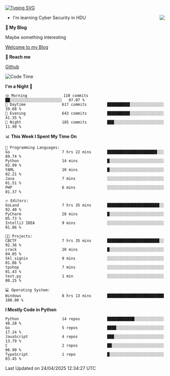 [![Typing SVG](https://readme-typing-svg.herokuapp.com?font=Fira+Code&pause=1000&random=false&width=450&height=60&lines=Hello+%F0%9F%91%8B%F0%9F%8F%BB;I'm+JBNRZ)](https://git.io/typing-svg)

<a href="#">
  <img align="right" src="https://github-readme-stats.vercel.app/api?username=JBNRZ&show_icons=true&bg_color=15,f2f7fd,E0EAFC" />
</a>

- I'm learning Cyber Security in HDU

 **🌱 My Blog**

Maybe something interesting

[Welcome to my Blog](https://jbnrz.com.cn/)

 **💬 Reach me** 

[Github](https://github.com/JBNRZ)


<!--START_SECTION:waka-->
![Code Time](http://img.shields.io/badge/Code%20Time-1%2C159%20hrs%2028%20mins-blue)

**I'm a Night 🦉** 

```text
🌞 Morning                110 commits         ██░░░░░░░░░░░░░░░░░░░░░░░   07.07 % 
🌆 Daytime                617 commits         ██████████░░░░░░░░░░░░░░░   39.68 % 
🌃 Evening                643 commits         ██████████░░░░░░░░░░░░░░░   41.35 % 
🌙 Night                  185 commits         ███░░░░░░░░░░░░░░░░░░░░░░   11.90 % 
```


📊 **This Week I Spent My Time On** 

```text
💬 Programming Languages: 
Go                       7 hrs 22 mins       ██████████████████████░░░   89.74 % 
Python                   14 mins             █░░░░░░░░░░░░░░░░░░░░░░░░   02.99 % 
YAML                     10 mins             █░░░░░░░░░░░░░░░░░░░░░░░░   02.21 % 
Java                     7 mins              ░░░░░░░░░░░░░░░░░░░░░░░░░   01.51 % 
PHP                      6 mins              ░░░░░░░░░░░░░░░░░░░░░░░░░   01.37 % 

🔥 Editors: 
GoLand                   7 hrs 35 mins       ███████████████████████░░   92.40 % 
PyCharm                  28 mins             █░░░░░░░░░░░░░░░░░░░░░░░░   05.73 % 
IntelliJ IDEA            9 mins              ░░░░░░░░░░░░░░░░░░░░░░░░░   01.86 % 

🐱‍💻 Projects: 
CBCTF                    7 hrs 35 mins       ███████████████████████░░   92.36 % 
crack                    20 mins             █░░░░░░░░░░░░░░░░░░░░░░░░   04.05 % 
Skl_signin               9 mins              ░░░░░░░░░░░░░░░░░░░░░░░░░   01.86 % 
tpshop                   7 mins              ░░░░░░░░░░░░░░░░░░░░░░░░░   01.43 % 
test.py                  1 min               ░░░░░░░░░░░░░░░░░░░░░░░░░   00.25 % 

💻 Operating System: 
Windows                  8 hrs 13 mins       █████████████████████████   100.00 % 
```

**I Mostly Code in Python** 

```text
Python                   14 repos            ████████████░░░░░░░░░░░░░   48.28 % 
Go                       5 repos             ████░░░░░░░░░░░░░░░░░░░░░   17.24 % 
JavaScript               4 repos             ███░░░░░░░░░░░░░░░░░░░░░░   13.79 % 
C                        2 repos             ██░░░░░░░░░░░░░░░░░░░░░░░   06.90 % 
TypeScript               1 repo              █░░░░░░░░░░░░░░░░░░░░░░░░   03.45 % 
```




 Last Updated on 24/04/2025 12:34:27 UTC
<!--END_SECTION:waka-->
